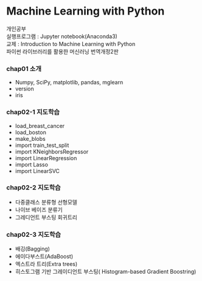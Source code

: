 # Machine Learning with Python    
개인공부      
실행프로그램 : Jupyter notebook(Anaconda3)    
교제 :  Introduction to Machine Learning with Python    
	파이썬 라이브러리를 활용한 머신러닝 번역개정2판    
    
### chap01 소개   
* Numpy, SciPy, matplotlib, pandas, mglearn    
* version     
* iris

### chap02-1 지도학습
* load_breast_cancer
* load_boston
* make_blobs
* import train_test_split
* import KNeighborsRegressor
* import LinearRegression
* import Lasso
* import LinearSVC

### chap02-2 지도학습
* 다중클래스 분류형 선형모델
* 나이브 베이즈 분류기
* 그레디언트 부스팅 회귀트리

### chap02-3 지도학습
* 배깅(Bagging)
* 에이다부스트(AdaBoost)
* 엑스트라 트리(Extra trees)
* 히스토그램 기반 그레이디언트 부스팅(
Histogram-based Gradient Boostring)


    
  
        
   


    

   
    
   